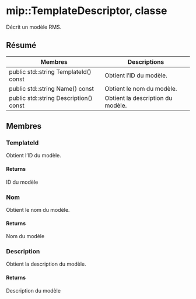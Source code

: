 # <a name="class-miptemplatedescriptor"></a>mip::TemplateDescriptor, classe 
Décrit un modèle RMS.
  
## <a name="summary"></a>Résumé
 Membres                        | Descriptions                                
--------------------------------|---------------------------------------------
public std::string TemplateId() const  |  Obtient l’ID du modèle.
public std::string Name() const  |  Obtient le nom du modèle.
public std::string Description() const  |  Obtient la description du modèle.
  
## <a name="members"></a>Membres
  
### <a name="templateid"></a>TemplateId
Obtient l’ID du modèle.
  
#### <a name="returns"></a>Returns
ID du modèle
  
### <a name="name"></a>Nom
Obtient le nom du modèle.
  
#### <a name="returns"></a>Returns
Nom du modèle
  
### <a name="description"></a>Description
Obtient la description du modèle.
  
#### <a name="returns"></a>Returns
Description du modèle